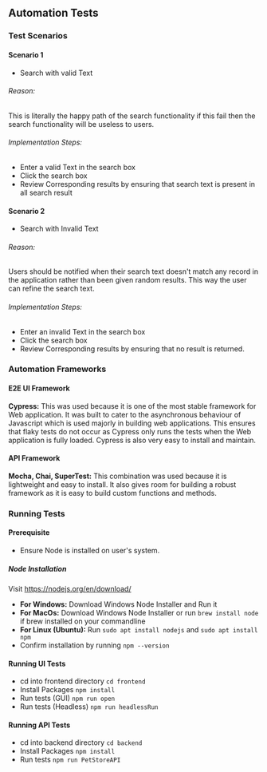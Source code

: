 ## Automation Tests

### Test Scenarios

#### Scenario 1

- Search with valid Text

###### Reason: 
This is literally the happy path of the search functionality if this fail
then the search functionality will be useless to users.

###### Implementation Steps: 
- Enter a valid Text in the search box
- Click the search box
- Review Corresponding results by ensuring that search text is present in
all search result

#### Scenario 2

- Search with Invalid Text

###### Reason: 
Users should be notified when their search text doesn't match any record in 
the application rather than been given random results.  This way the user 
can refine the search text.

###### Implementation Steps: 
- Enter an invalid Text in the search box
- Click the search box
- Review Corresponding results by ensuring that no result is returned.

### Automation Frameworks

#### E2E UI Framework

**Cypress:** This was used because it is one of the most stable framework for Web application.
It was built to cater to the asynchronous behaviour of Javascript which is used majorly in 
building web applications. This ensures that flaky tests do not occur as Cypress only runs
the tests when the Web application is fully loaded. Cypress is also very easy to install and maintain.

#### API Framework

**Mocha, Chai, SuperTest:** This combination was used because it is lightweight and easy to install. It
also gives room for building a robust framework as it is easy to build custom functions and methods.

### Running Tests

#### Prerequisite
- Ensure Node is installed on user's system.

##### Node Installation
Visit https://nodejs.org/en/download/
- **For Windows:** Download Windows Node Installer and Run it
- **For MacOs:** Download Windows Node Installer or run ```brew install node```
if brew installed on your commandline
- **For Linux (Ubuntu):** Run ```sudo apt install nodejs``` and ```sudo apt install npm```
- Confirm installation by running ```npm --version```

#### Running UI Tests

- cd into frontend directory
```cd frontend```
- Install Packages
```npm install```
- Run tests (GUI)
```npm run open```
- Run tests (Headless)
```npm run headlessRun```

#### Running API Tests

- cd into backend directory
```cd backend```
- Install Packages
```npm install```
- Run tests
```npm run PetStoreAPI```